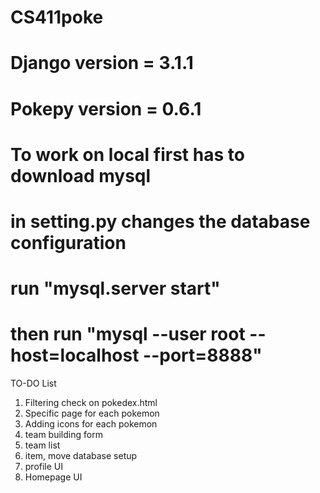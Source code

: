 # CS411poke
# Django version = 3.1.1
# Pokepy version = 0.6.1
# To work on local first has to download mysql
# in setting.py changes the database configuration
# run      "mysql.server start"
# then run "mysql --user root --host=localhost --port=8888" 

TO-DO List

1. Filtering check on pokedex.html
2. Specific page for each pokemon
3. Adding icons for each pokemon
4. team building form 
5. team list
6. item, move database setup 
7. profile UI
8. Homepage UI
